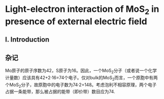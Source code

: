# Light-electron interaction of $\mathrm{MoS_2}$ in presence of external electric field

## I. Introduction

## 杂记
Mo原子的原子序数为42，S原子为16。因此，一个$\mathrm{MoS_2}$分子（或者说一个化学计量数）应该具有42+2·16=74个电子。仅对bulk的$\mathrm{MoS_2}$而言，一个原胞中有两个$\mathrm{MoS_2}$分子，故原胞中的电子数为74·2=148。考虑泡利不相容原理，两个电子占据一条能带，那么被占据的能带（即价带）数目应为74.
